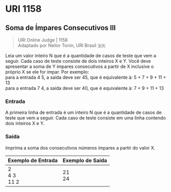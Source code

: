 ﻿# URI 1158

## Soma de Ímpares Consecutivos III

>URI Online Judge | 1158  
>Adaptado por Neilor Tonin, URI Brasil :brazil:

Leia um valor inteiro N que é a quantidade de casos de teste que vem a seguir. Cada caso de teste consiste de dois inteiros X e Y. Você deve apresentar a soma de Y ímpares consecutivos a partir de X inclusive o próprio X se ele for ímpar. Por exemplo:  
para a entrada 4 5, a saída deve ser 45, que é equivalente à: 5 + 7 + 9 + 11 + 13  
para a entrada 7 4, a saída deve ser 40, que é equivalente à: 7 + 9 + 11 + 13  

### Entrada

A primeira linha de entrada é um inteiro N que é a quantidade de casos de teste que vem a seguir. Cada caso de teste consiste em uma linha contendo dois inteiros X e Y.  

### Saída

Imprima a soma dos consecutivos números ímpares a partir do valor X.  

|Exemplo de Entrada|Exemplo de Saída|
|-|-|
|2<br>4 3<br>11 2|21<br>24|
